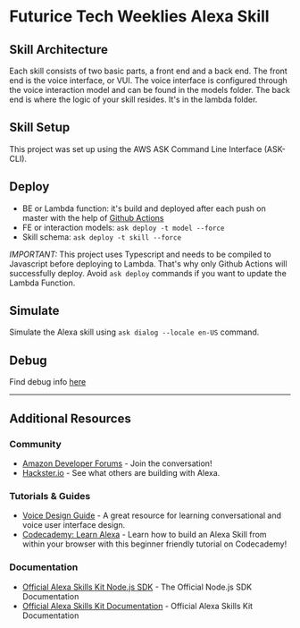 # Futurice Tech Weeklies Alexa Skill

## Skill Architecture
Each skill consists of two basic parts, a front end and a back end.
The front end is the voice interface, or VUI.
The voice interface is configured through the voice interaction model and can be found in the models folder.
The back end is where the logic of your skill resides. It's in the lambda folder.

## Skill Setup
This project was set up using the AWS ASK Command Line Interface (ASK-CLI).

## Deploy
* BE or Lambda function: it's build and deployed after each push on master with the help of
[Github Actions](.github/workflows/deployLambdaFunction.yml)
* FE or interaction models: `ask deploy -t model --force`
* Skill schema:  `ask deploy -t skill --force`

*IMPORTANT:* This project uses Typescript and needs to be compiled to Javascript before deploying to Lambda.
That's why only Github Actions will successfully deploy. Avoid `ask deploy` commands if you want to update
the Lambda Function.

## Simulate
Simulate the Alexa skill using `ask dialog --locale en-US` command.

## Debug
Find debug info [here](https://developer.amazon.com/blogs/alexa/post/77c8f0b9-e9ee-48a9-813f-86cf7bf86747/setup-your-local-environment-for-debugging-an-alexa-skill)

---

## Additional Resources

### Community
* [Amazon Developer Forums](https://forums.developer.amazon.com/spaces/165/index.html) - Join the conversation!
* [Hackster.io](https://www.hackster.io/amazon-alexa) - See what others are building with Alexa.

### Tutorials & Guides
* [Voice Design Guide](https://developer.amazon.com/designing-for-voice/) - A great resource for learning conversational and voice user interface design.
* [Codecademy: Learn Alexa](https://www.codecademy.com/learn/learn-alexa) - Learn how to build an Alexa Skill from within your browser with this beginner friendly tutorial on Codecademy!

### Documentation
* [Official Alexa Skills Kit Node.js SDK](https://www.npmjs.com/package/ask-sdk) - The Official Node.js SDK Documentation
*  [Official Alexa Skills Kit Documentation](https://developer.amazon.com/docs/ask-overviews/build-skills-with-the-alexa-skills-kit.html) - Official Alexa Skills Kit Documentation
